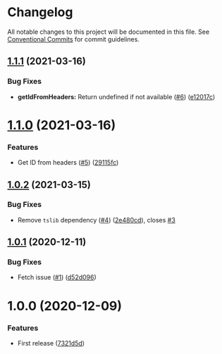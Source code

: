 # Changelog

All notable changes to this project will be documented in this file. See
[Conventional Commits](https://conventionalcommits.org) for commit guidelines.

## [1.1.1](https://github.com/bjerkio/fiken-js/compare/v1.1.0...v1.1.1) (2021-03-16)


### Bug Fixes

* **getIdFromHeaders:** Return undefined if not available  ([#6](https://github.com/bjerkio/fiken-js/issues/6)) ([e12017c](https://github.com/bjerkio/fiken-js/commit/e12017cc895abf581b9df43a0a10e5147302c4fa))

# [1.1.0](https://github.com/bjerkio/fiken-js/compare/v1.0.2...v1.1.0) (2021-03-16)


### Features

* Get ID from headers ([#5](https://github.com/bjerkio/fiken-js/issues/5)) ([29115fc](https://github.com/bjerkio/fiken-js/commit/29115fc9b46792ada73ae308341e987a193f2ca2))

## [1.0.2](https://github.com/bjerkio/fiken-js/compare/v1.0.1...v1.0.2) (2021-03-15)


### Bug Fixes

* Remove `tslib` dependency ([#4](https://github.com/bjerkio/fiken-js/issues/4)) ([2e480cd](https://github.com/bjerkio/fiken-js/commit/2e480cdaac2554eaceeb4cb322b8ea393cc21a69)), closes [#3](https://github.com/bjerkio/fiken-js/issues/3)

## [1.0.1](https://github.com/bjerkio/fiken-js/compare/v1.0.0...v1.0.1) (2020-12-11)


### Bug Fixes

* Fetch issue ([#1](https://github.com/bjerkio/fiken-js/issues/1)) ([d52d096](https://github.com/bjerkio/fiken-js/commit/d52d096f5597ed5c7f30b0a60e5b4872def2a8f5))

# 1.0.0 (2020-12-09)


### Features

* First release ([7321d5d](https://github.com/bjerkio/fiken-js/commit/7321d5d9c31c6c191bd950768910aa2ddd68c763))
